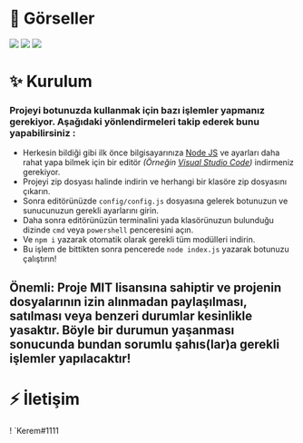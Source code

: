 # 📌 Görseller
<img src="https://media.discordapp.net/attachments/840156605156425748/1073216797437857903/image.png">
<img src="https://media.discordapp.net/attachments/840156605156425748/1073216957219880960/image.png">
<img src="https://media.discordapp.net/attachments/840156605156425748/1073217002715500616/image.png">

# ✨ Kurulum
### Projeyi botunuzda kullanmak için bazı işlemler yapmanız gerekiyor. Aşağıdaki yönlendirmeleri takip ederek bunu yapabilirsiniz :
* Herkesin bildiği gibi ilk önce bilgisayarınıza [Node JS](https://nodejs.org/tr/) ve ayarları daha rahat yapa bilmek için bir editör *(Örneğin [Visual Studio Code](https://code.visualstudio.com/))* indirmeniz gerekiyor.
* Projeyi zip dosyası halinde indirin ve herhangi bir klasöre zip dosyasını çıkarın.
* Sonra editörünüzde `config/config.js` dosyasına gelerek botunuzun ve sunucunuzun gerekli ayarlarını girin.
* Daha sonra editörünüzün terminalini yada klasörünuzun bulunduğu dizinde `cmd` veya `powershell` penceresini açın.
* Ve `npm i` yazarak otomatik olarak gerekli tüm modülleri indirin.
* Bu işlem de bittikten sonra pencerede `node index.js` yazarak botunuzu çalıştırın!

## Önemli: Proje MIT lisansına sahiptir ve projenin dosyalarının izin alınmadan paylaşılması, satılması  veya benzeri durumlar kesinlikle yasaktır. Böyle bir durumun yaşanması sonucunda bundan sorumlu şahıs(lar)a gerekli işlemler yapılacaktır!

# ⚡ İletişim
  ! `Kerem#1111
